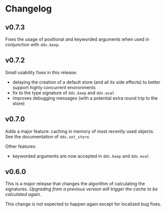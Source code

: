 # Changelog

## v0.7.3

Fixes the usage of positional and keyworded arguments when used in conjunction
with `dds.keep`. 

## v0.7.2

Small usability fixes in this release:

* delaying the creation of a default store (and all its side effects) to better support highly concurrent environments
* fix to the type signature of `dds.keep` and `dds.eval`
* improves debugging messages (with a potential extra round trip to the store)

## v0.7.0

Adds a major feature: caching in memory of most recently used objects. See the documentation of 
`dds.set_store`.

Other features:

* keyworded arguments are now accepted in `dds.keep` and `dds.eval`

## v0.6.0

This is a major release that changes
the algorithm of calculating the signatures. 
*Upgrading from a previous version will trigger the cache to be calculated again*.

This change is not expected to happen again except for localized bug fixes.